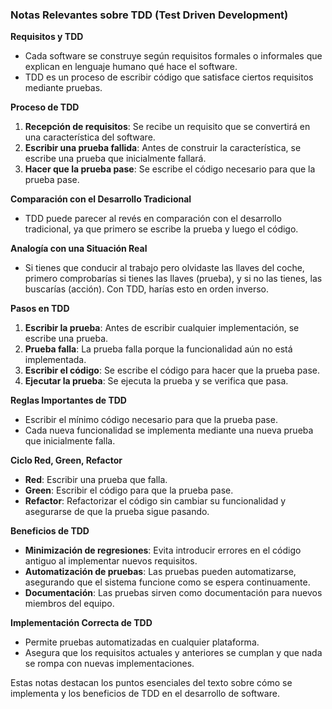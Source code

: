 ### Notas Relevantes sobre TDD (Test Driven Development)

**Requisitos y TDD**
- Cada software se construye según requisitos formales o informales que explican en lenguaje humano qué hace el software.
- TDD es un proceso de escribir código que satisface ciertos requisitos mediante pruebas.

**Proceso de TDD**
1. **Recepción de requisitos**: Se recibe un requisito que se convertirá en una característica del software.
2. **Escribir una prueba fallida**: Antes de construir la característica, se escribe una prueba que inicialmente fallará.
3. **Hacer que la prueba pase**: Se escribe el código necesario para que la prueba pase.

**Comparación con el Desarrollo Tradicional**
- TDD puede parecer al revés en comparación con el desarrollo tradicional, ya que primero se escribe la prueba y luego el código.

**Analogía con una Situación Real**
- Si tienes que conducir al trabajo pero olvidaste las llaves del coche, primero comprobarías si tienes las llaves (prueba), y si no las tienes, las buscarías (acción). Con TDD, harías esto en orden inverso.

**Pasos en TDD**
1. **Escribir la prueba**: Antes de escribir cualquier implementación, se escribe una prueba.
2. **Prueba falla**: La prueba falla porque la funcionalidad aún no está implementada.
3. **Escribir el código**: Se escribe el código para hacer que la prueba pase.
4. **Ejecutar la prueba**: Se ejecuta la prueba y se verifica que pasa.

**Reglas Importantes de TDD**
- Escribir el mínimo código necesario para que la prueba pase.
- Cada nueva funcionalidad se implementa mediante una nueva prueba que inicialmente falla.

**Ciclo Red, Green, Refactor**
- **Red**: Escribir una prueba que falla.
- **Green**: Escribir el código para que la prueba pase.
- **Refactor**: Refactorizar el código sin cambiar su funcionalidad y asegurarse de que la prueba sigue pasando.

**Beneficios de TDD**
- **Minimización de regresiones**: Evita introducir errores en el código antiguo al implementar nuevos requisitos.
- **Automatización de pruebas**: Las pruebas pueden automatizarse, asegurando que el sistema funcione como se espera continuamente.
- **Documentación**: Las pruebas sirven como documentación para nuevos miembros del equipo.

**Implementación Correcta de TDD**
- Permite pruebas automatizadas en cualquier plataforma.
- Asegura que los requisitos actuales y anteriores se cumplan y que nada se rompa con nuevas implementaciones.

Estas notas destacan los puntos esenciales del texto sobre cómo se implementa y los beneficios de TDD en el desarrollo de software.